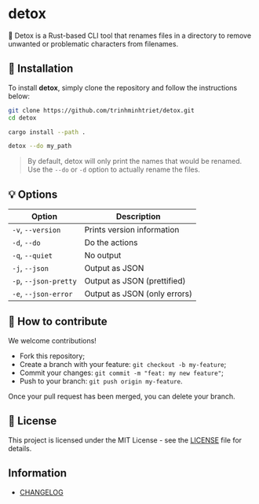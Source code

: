 # detox

🧹 Detox is a Rust-based CLI tool that renames files in a directory to remove unwanted or problematic characters from filenames.

## 🚀 Installation

To install **detox**, simply clone the repository and follow the instructions below:

```sh
git clone https://github.com/trinhminhtriet/detox.git
cd detox

cargo install --path .

detox --do my_path
```

> By default, detox will only print the names that would be renamed. Use the `--do` or `-d` option to actually rename the files.

## 💡 Options

| Option                | Description                  |
| --------------------- | ---------------------------- |
| `-v`, `--version`     | Prints version information   |
| `-d`, `--do`          | Do the actions               |
| `-q`, `--quiet`       | No output                    |
| `-j`, `--json`        | Output as JSON               |
| `-p`, `--json-pretty` | Output as JSON (prettified)  |
| `-e`, `--json-error`  | Output as JSON (only errors) |

## 🤝 How to contribute

We welcome contributions!

- Fork this repository;
- Create a branch with your feature: `git checkout -b my-feature`;
- Commit your changes: `git commit -m "feat: my new feature"`;
- Push to your branch: `git push origin my-feature`.

Once your pull request has been merged, you can delete your branch.

## 📝 License

This project is licensed under the MIT License - see the [LICENSE](LICENSE) file for details.

## Information

- [CHANGELOG](CHANGELOG.md)
